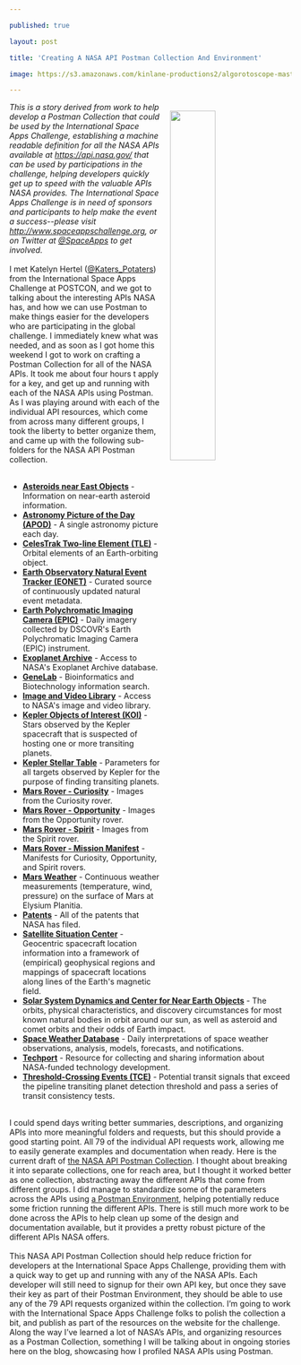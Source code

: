 ---
published: true
layout: post
title: 'Creating A NASA API Postman Collection And Environment'
image: https://s3.amazonaws.com/kinlane-productions2/algorotoscope-master/aws-s3-stories-server-racks-clouds-copper-circuit.jpg
---
<p><img style="padding: 15px;" src="https://s3.amazonaws.com/kinlane-productions2/algorotoscope-master/aws-s3-stories-server-racks-clouds-copper-circuit.jpg" alt="" width="40%" align="right" /></p>
<p><em>This is a story derived from work to help develop a Postman Collection that could be used by the International Space Apps Challenge, establishing a machine readable definition for all the NASA APIs available at <a href="https://api.nasa.gov/">https://api.nasa.gov/</a> that can be used by participations in the challenge, helping developers quickly get up to speed with the valuable APIs NASA provides. The International Space Apps Challenge is in need of sponsors and participants to help make the event a success--please visit <a href="http://www.spaceappschallenge.org">http://www.spaceappschallenge.org</a>, or on Twitter at <a href="https://twitter.com/spaceapps">@SpaceApps</a> to get involved.</em><br /><br />I met Katelyn Hertel (<a href="https://twitter.com/Katers_Potaters">@Katers_Potaters</a>) from the International Space Apps Challenge at POSTCON, and we got to talking about the interesting APIs NASA has, and how we can use Postman to make things easier for the developers who are participating in the global challenge. I immediately knew what was needed, and as soon as I got home this weekend I got to work on crafting a Postman Collection for all of the NASA APIs. It took me about four hours t apply for a key, and get up and running with each of the NASA APIs using Postman. As I was playing around with each of the individual API resources, which come from across many different groups, I took the liberty to better organize them, and came up with the following sub-folders for the NASA API Postman collection.<br /><br /></p>
<ul>
<li><a href="https://api.nasa.gov/api.html#NeoWS"><strong>Asteroids near East Objects</strong></a> - Information on near-earth asteroid information.</li>
<li><a href="https://api.nasa.gov/api.html#apod"><strong>Astronomy Picture of the Day (APOD)</strong></a> - A single astronomy picture each day.</li>
<li><a href="https://api.nasa.gov/api.html#trek"><strong>CelesTrak Two-line Element (TLE)</strong></a> - Orbital elements of an Earth-orbiting object.</li>
<li><a href="https://api.nasa.gov/api.html#EONET"><strong>Earth Observatory Natural Event Tracker (EONET)</strong></a> - Curated source of continuously updated natural event metadata.</li>
<li><a href="https://api.nasa.gov/api.html#EPIC"><strong>Earth Polychromatic Imaging Camera (EPIC)</strong></a> - Daily imagery collected by DSCOVR's Earth Polychromatic Imaging Camera (EPIC) instrument.</li>
<li><a href="https://api.nasa.gov/api.html#exoPlanetIntro"><strong>Exoplanet Archive</strong></a> - Access to NASA's Exoplanet Archive database.</li>
<li><a href="https://api.nasa.gov/api.html#genelab"><strong>GeneLab</strong></a> - Bioinformatics and Biotechnology information search.</li>
<li><a href="https://api.nasa.gov/api.html#Images"><strong>Image and Video Library</strong></a> - Access to NASA's image and video library.</li>
<li><a href="https://api.nasa.gov/api.html#genelab"><strong>Kepler Objects of Interest (KOI)</strong></a> - Stars observed by the Kepler spacecraft that is suspected of hosting one or more transiting planets.</li>
<li><a href="https://api.nasa.gov/api.html#genelab"><strong>Kepler Stellar Table</strong></a> - Parameters for all targets observed by Kepler for the purpose of finding transiting planets.</li>
<li><a href="https://api.nasa.gov/api.html#MarsPhotos"><strong>Mars Rover - Curiosity</strong></a> - Images from the Curiosity rover.</li>
<li><a href="https://api.nasa.gov/api.html#MarsPhotos"><strong>Mars Rover - Opportunity</strong></a> - Images from the Opportunity rover.</li>
<li><a href="https://api.nasa.gov/api.html#MarsPhotos"><strong>Mars Rover - Spirit</strong></a> - Images from the Spirit rover.</li>
<li><a href="https://api.nasa.gov/api.html#MarsPhotos"><strong>Mars Rover - Mission Manifest</strong></a> - Manifests for Curiosity, Opportunity, and Spirit rovers.</li>
<li><a href="https://api.nasa.gov/api.html#insight_weather"><strong>Mars Weather</strong></a> - Continuous weather measurements (temperature, wind, pressure) on the surface of Mars at Elysium Planitia.</li>
<li><a href="https://api.nasa.gov/api.html#patents"><strong>Patents</strong></a> - All of the patents that NASA has filed.</li>
<li><a href="https://api.nasa.gov/api.html#SSC"><strong>Satellite Situation Center</strong></a> - Geocentric spacecraft location information into a framework of (empirical) geophysical regions and mappings of spacecraft locations along lines of the Earth's magnetic field.</li>
<li><a href="https://api.nasa.gov/api.html#ssd_CNEOS"><strong>Solar System Dynamics and Center for Near Earth Objects</strong></a> - The orbits, physical characteristics, and discovery circumstances for most known natural bodies in orbit around our sun, as well as asteroid and comet orbits and their odds of Earth impact. </li>
<li><a href="https://api.nasa.gov/api.html#DONKI"><strong>Space Weather Database</strong></a> - Daily interpretations of space weather observations, analysis, models, forecasts, and notifications.</li>
<li><a href="https://api.nasa.gov/api.html#techport"><strong>Techport</strong></a> - Resource for collecting and sharing information about NASA-funded technology development.</li>
<li><a href="https://api.nasa.gov/api.html#genelab"><strong>Threshold-Crossing Events (TCE)</strong></a> - Potential transit signals that exceed the pipeline transiting planet detection threshold and pass a series of transit consistency tests.</li>
</ul>
<p><br />I could spend days writing better summaries, descriptions, and organizing APIs into more meaningful folders and requests, but this should provide a good starting point. All 79 of the individual API requests work, allowing me to easily generate examples and documentation when ready. Here is the current draft of <a href="https://www.postman.com/collections/3a1e9510a749108b13ed">the NASA API Postman Collection</a>. I thought about breaking it into separate collections, one for reach area, but I thought it worked better as one collection, abstracting away the different APIs that come from different groups. I did manage to standardize some of the parameters across the APIs using <a href="https://kinlane-productions2.s3.amazonaws.com/postman-collections/nasa/nasa-apis.postman_environment.json">a Postman Environment</a>, helping potentially reduce some friction running the different APIs. There is still much more work to be done across the APIs to help clean up some of the design and documentation available, but it provides a pretty robust picture of the different APIs NASA offers.<br /><br />This NASA API Postman Collection should help reduce friction for developers at the International Space Apps Challenge, providing them with a quick way to get up and running with any of the NASA APIs. Each developer will still need to signup for their own API key, but once they save their key as part of their Postman Environment, they should be able to use any of the 79 API requests organized within the collection. I&rsquo;m going to work with the International Space Apps Challenge folks to polish the collection a bit, and publish as part of the resources on the website for the challenge. Along the way I&rsquo;ve learned a lot of NASA&rsquo;s APIs, and organizing resources as a Postman Collection, something I will be talking about in ongoing stories here on the blog, showcasing how I profiled NASA APIs using Postman.</p>
